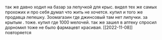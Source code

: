 так же давно ходил на базар за лепучкой для крыс. видел тех же самых прохожих и про себя думал что жить не хочется. купил и того же продавца лепешку. Зоомагазин где джинсовый там нет липучки. за крытым . тоже. купил где 1000 мелочей. так же зашел в аптеку спросил дорномил тоже не было фармацевт красивая.
[[2022-11-08]] повторяется